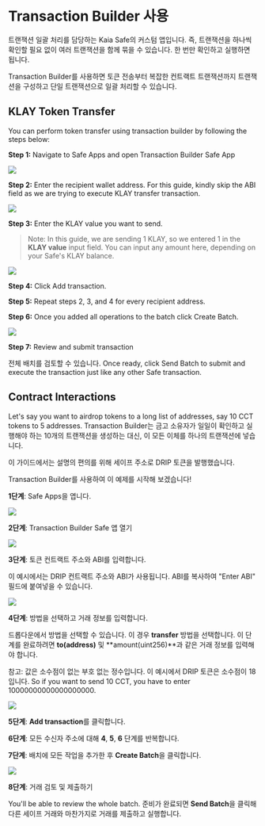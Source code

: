 # Transaction Builder 사용

트랜잭션 일괄 처리를 담당하는 Kaia Safe의 커스텀 앱입니다. 즉, 트랜잭션을 하나씩 확인할 필요 없이 여러 트랜잭션을 함께 묶을 수 있습니다. 한 번만 확인하고 실행하면 됩니다.

Transaction Builder를 사용하면 토큰 전송부터 복잡한 컨트랙트 트랜잭션까지 트랜잭션을 구성하고 단일 트랜잭션으로 일괄 처리할 수 있습니다.

## KLAY Token Transfer <a id="token-transfer"></a>

You can perform token transfer using transaction builder by following the steps below:

**Step 1:** Navigate to Safe Apps and open Transaction Builder Safe App

![](/img/build/tools/kaia-safe/ks-tx-builder.png)

**Step 2:** Enter the recipient wallet address. For this guide, kindly skip the ABI field as we are trying to execute KLAY transfer transaction.

![](/img/build/tools/kaia-safe/tx-builder-token-recipient-addr.png)

**Step 3:** Enter the KLAY value you want to send.

> Note: In this guide, we are sending 1 KLAY, so we entered 1 in the **KLAY value** input field. You can input any amount here, depending on your Safe's KLAY balance.

![](/img/build/tools/kaia-safe/tx-builder-token-trf-value.png)

**Step 4:** Click Add transaction.

**Step 5:** Repeat steps 2, 3, and 4 for every recipient address.

**Step 6:** Once you added all operations to the batch click Create Batch.

![](/img/build/tools/kaia-safe/token-trf-tx-builder.gif)

**Step 7:** Review and submit transaction

전체 배치를 검토할 수 있습니다. Once ready, click Send Batch to submit and execute the transaction just like any other Safe transaction.

## Contract Interactions <a id="contract-interactions"></a>

Let's say you want to airdrop tokens to a long list of addresses, say 10 CCT tokens to 5 addresses. Transaction Builder는 금고 소유자가 일일이 확인하고 실행해야 하는 10개의 트랜잭션을 생성하는 대신, 이 모든 이체를 하나의 트랜잭션에 넣습니다.

이 가이드에서는 설명의 편의를 위해 세이프 주소로 DRIP 토큰을 발행했습니다.

Transaction Builder를 사용하여 이 예제를 시작해 보겠습니다!

**1단계**: Safe Apps을 엽니다.

![](/img/build/tools/kaia-safe/ks-tx-builder.png)

**2단계**: Transaction Builder Safe 앱 열기

![](/img/build/tools/kaia-safe/ks-use-tx-builder.png)

**3단계**: 토큰 컨트랙트 주소와 ABI를 입력합니다.

이 예시에서는 DRIP 컨트랙트 주소와 ABI가 사용됩니다. ABI를 복사하여 "Enter ABI" 필드에 붙여넣을 수 있습니다.

![](/img/build/tools/kaia-safe/kaia-safe-tx-builder-init.gif)

**4단계**: 방법을 선택하고 거래 정보를 입력합니다.

드롭다운에서 방법을 선택할 수 있습니다. 이 경우 **transfer** 방법을 선택합니다. 이 단계를 완료하려면 **to(address)** 및 \*\*amount(uint256)\*\*과 같은 거래 정보를 입력해야 합니다.

참고: 값은 소수점이 없는 부호 없는 정수입니다. 이 예시에서 DRIP 토큰은 소수점이 18입니다. So if you want to send 10 CCT, you have to enter 10000000000000000000.

![](/img/build/tools/kaia-safe/kaia-safe-tx-builder-details.gif)

**5단계**: **Add transaction**를 클릭합니다.

**6단계**: 모든 수신자 주소에 대해 **4**, **5**, **6** 단계를 반복합니다.

**7단계**: 배치에 모든 작업을 추가한 후 **Create Batch**을 클릭합니다.

![](/img/build/tools/kaia-safe/kaia-safe-tx-builder-batch.gif)

**8단계**: 거래 검토 및 제출하기

You'll be able to review the whole batch. 준비가 완료되면 **Send Batch**을 클릭해 다른 세이프 거래와 마찬가지로 거래를 제출하고 실행합니다.
